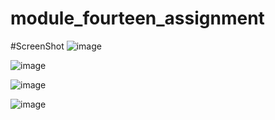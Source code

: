 # module_fourteen_assignment
#ScreenShot
![image](https://github.com/user-attachments/assets/5e70d3d9-6e7e-4ba0-98d5-538c3c819318)

![image](https://github.com/user-attachments/assets/3af702f7-986f-496a-9aa2-c20fbd48805d)

![image](https://github.com/user-attachments/assets/30ae0761-0430-4792-b9b6-56d617baf8c8)

![image](https://github.com/user-attachments/assets/14880f32-43e8-4762-bdc2-9adbcb42721b)

